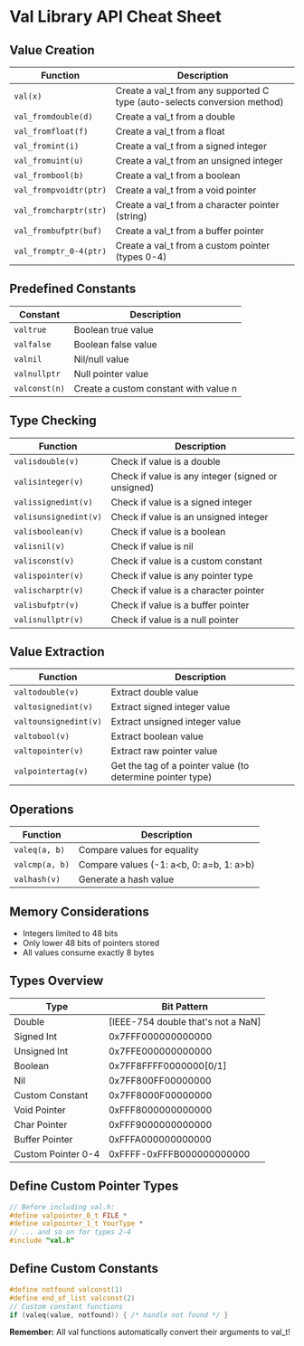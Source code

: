 # Val Library API Cheat Sheet

## Value Creation

| Function | Description |
|----------|-------------|
| `val(x)` | Create a val_t from any supported C type (auto-selects conversion method) |
| `val_fromdouble(d)` | Create a val_t from a double |
| `val_fromfloat(f)` | Create a val_t from a float |
| `val_fromint(i)` | Create a val_t from a signed integer |
| `val_fromuint(u)` | Create a val_t from an unsigned integer |
| `val_frombool(b)` | Create a val_t from a boolean |
| `val_frompvoidtr(ptr)` | Create a val_t from a void pointer |
| `val_fromcharptr(str)` | Create a val_t from a character pointer (string) |
| `val_frombufptr(buf)` | Create a val_t from a buffer pointer |
| `val_fromptr_0-4(ptr)` | Create a val_t from a custom pointer (types 0-4) |

## Predefined Constants

| Constant | Description |
|----------|-------------|
| `valtrue` | Boolean true value |
| `valfalse` | Boolean false value |
| `valnil` | Nil/null value |
| `valnullptr` | Null pointer value |
| `valconst(n)` | Create a custom constant with value n |

## Type Checking

| Function | Description |
|----------|-------------|
| `valisdouble(v)` | Check if value is a double |
| `valisinteger(v)` | Check if value is any integer (signed or unsigned) |
| `valissignedint(v)` | Check if value is a signed integer |
| `valisunsignedint(v)` | Check if value is an unsigned integer |
| `valisboolean(v)` | Check if value is a boolean |
| `valisnil(v)` | Check if value is nil |
| `valisconst(v)` | Check if value is a custom constant |
| `valispointer(v)` | Check if value is any pointer type |
| `valischarptr(v)` | Check if value is a character pointer |
| `valisbufptr(v)` | Check if value is a buffer pointer |
| `valisnullptr(v)` | Check if value is a null pointer |

## Value Extraction

| Function | Description |
|----------|-------------|
| `valtodouble(v)` | Extract double value |
| `valtosignedint(v)` | Extract signed integer value |
| `valtounsignedint(v)` | Extract unsigned integer value |
| `valtobool(v)` | Extract boolean value |
| `valtopointer(v)` | Extract raw pointer value |
| `valpointertag(v)` | Get the tag of a pointer value (to determine pointer type) |

## Operations

| Function | Description |
|----------|-------------|
| `valeq(a, b)` | Compare values for equality |
| `valcmp(a, b)` | Compare values (-1: a<b, 0: a=b, 1: a>b) |
| `valhash(v)` | Generate a hash value |

## Memory Considerations

- Integers limited to 48 bits
- Only lower 48 bits of pointers stored
- All values consume exactly 8 bytes

## Types Overview

| Type | Bit Pattern |
|------|-------------|
| Double | [IEEE-754 double that's not a NaN] |
| Signed Int | 0x7FFF000000000000 | [48-bit value] |
| Unsigned Int | 0x7FFE000000000000 | [48-bit value] |
| Boolean | 0x7FF8FFFF0000000[0/1] |
| Nil | 0x7FF800FF00000000 |
| Custom Constant | 0x7FF8000F00000000 | [32-bit ID] |
| Void Pointer | 0xFFF8000000000000 | [48-bit address] |
| Char Pointer | 0xFFF9000000000000 | [48-bit address] |
| Buffer Pointer | 0xFFFA000000000000 | [48-bit address] |
| Custom Pointer 0-4 | 0xFFFF-0xFFFB000000000000 | [48-bit address] |

## Define Custom Pointer Types

```c
// Before including val.h:
#define valpointer_0_t FILE *
#define valpointer_1_t YourType *
// ... and so on for types 2-4
#include "val.h"
```

## Define Custom Constants

```c
#define notfound valconst(1)
#define end_of_list valconst(2)
// Custom constant functions
if (valeq(value, notfound)) { /* handle not found */ }
```

**Remember:** All val functions automatically convert their arguments to val_t!

